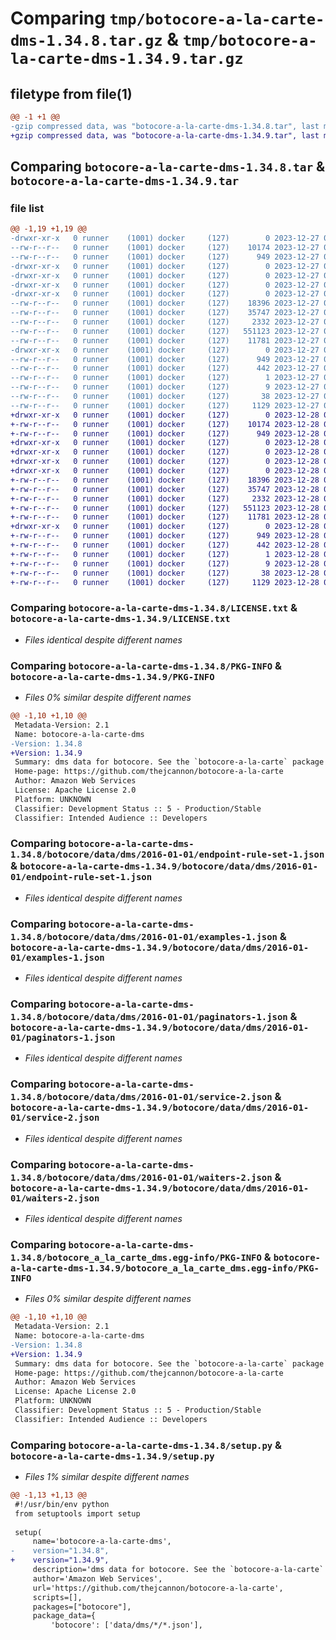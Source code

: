 # Comparing `tmp/botocore-a-la-carte-dms-1.34.8.tar.gz` & `tmp/botocore-a-la-carte-dms-1.34.9.tar.gz`

## filetype from file(1)

```diff
@@ -1 +1 @@
-gzip compressed data, was "botocore-a-la-carte-dms-1.34.8.tar", last modified: Wed Dec 27 01:06:42 2023, max compression
+gzip compressed data, was "botocore-a-la-carte-dms-1.34.9.tar", last modified: Thu Dec 28 01:06:44 2023, max compression
```

## Comparing `botocore-a-la-carte-dms-1.34.8.tar` & `botocore-a-la-carte-dms-1.34.9.tar`

### file list

```diff
@@ -1,19 +1,19 @@
-drwxr-xr-x   0 runner    (1001) docker     (127)        0 2023-12-27 01:06:42.899313 botocore-a-la-carte-dms-1.34.8/
--rw-r--r--   0 runner    (1001) docker     (127)    10174 2023-12-27 01:06:42.000000 botocore-a-la-carte-dms-1.34.8/LICENSE.txt
--rw-r--r--   0 runner    (1001) docker     (127)      949 2023-12-27 01:06:42.899313 botocore-a-la-carte-dms-1.34.8/PKG-INFO
-drwxr-xr-x   0 runner    (1001) docker     (127)        0 2023-12-27 01:06:42.895313 botocore-a-la-carte-dms-1.34.8/botocore/
-drwxr-xr-x   0 runner    (1001) docker     (127)        0 2023-12-27 01:06:42.895313 botocore-a-la-carte-dms-1.34.8/botocore/data/
-drwxr-xr-x   0 runner    (1001) docker     (127)        0 2023-12-27 01:06:42.895313 botocore-a-la-carte-dms-1.34.8/botocore/data/dms/
-drwxr-xr-x   0 runner    (1001) docker     (127)        0 2023-12-27 01:06:42.899313 botocore-a-la-carte-dms-1.34.8/botocore/data/dms/2016-01-01/
--rw-r--r--   0 runner    (1001) docker     (127)    18396 2023-12-27 01:06:28.000000 botocore-a-la-carte-dms-1.34.8/botocore/data/dms/2016-01-01/endpoint-rule-set-1.json
--rw-r--r--   0 runner    (1001) docker     (127)    35747 2023-12-27 01:06:28.000000 botocore-a-la-carte-dms-1.34.8/botocore/data/dms/2016-01-01/examples-1.json
--rw-r--r--   0 runner    (1001) docker     (127)     2332 2023-12-27 01:06:28.000000 botocore-a-la-carte-dms-1.34.8/botocore/data/dms/2016-01-01/paginators-1.json
--rw-r--r--   0 runner    (1001) docker     (127)   551123 2023-12-27 01:06:28.000000 botocore-a-la-carte-dms-1.34.8/botocore/data/dms/2016-01-01/service-2.json
--rw-r--r--   0 runner    (1001) docker     (127)    11781 2023-12-27 01:06:28.000000 botocore-a-la-carte-dms-1.34.8/botocore/data/dms/2016-01-01/waiters-2.json
-drwxr-xr-x   0 runner    (1001) docker     (127)        0 2023-12-27 01:06:42.899313 botocore-a-la-carte-dms-1.34.8/botocore_a_la_carte_dms.egg-info/
--rw-r--r--   0 runner    (1001) docker     (127)      949 2023-12-27 01:06:42.000000 botocore-a-la-carte-dms-1.34.8/botocore_a_la_carte_dms.egg-info/PKG-INFO
--rw-r--r--   0 runner    (1001) docker     (127)      442 2023-12-27 01:06:42.000000 botocore-a-la-carte-dms-1.34.8/botocore_a_la_carte_dms.egg-info/SOURCES.txt
--rw-r--r--   0 runner    (1001) docker     (127)        1 2023-12-27 01:06:42.000000 botocore-a-la-carte-dms-1.34.8/botocore_a_la_carte_dms.egg-info/dependency_links.txt
--rw-r--r--   0 runner    (1001) docker     (127)        9 2023-12-27 01:06:42.000000 botocore-a-la-carte-dms-1.34.8/botocore_a_la_carte_dms.egg-info/top_level.txt
--rw-r--r--   0 runner    (1001) docker     (127)       38 2023-12-27 01:06:42.899313 botocore-a-la-carte-dms-1.34.8/setup.cfg
--rw-r--r--   0 runner    (1001) docker     (127)     1129 2023-12-27 01:06:42.000000 botocore-a-la-carte-dms-1.34.8/setup.py
+drwxr-xr-x   0 runner    (1001) docker     (127)        0 2023-12-28 01:06:44.450300 botocore-a-la-carte-dms-1.34.9/
+-rw-r--r--   0 runner    (1001) docker     (127)    10174 2023-12-28 01:06:44.000000 botocore-a-la-carte-dms-1.34.9/LICENSE.txt
+-rw-r--r--   0 runner    (1001) docker     (127)      949 2023-12-28 01:06:44.450300 botocore-a-la-carte-dms-1.34.9/PKG-INFO
+drwxr-xr-x   0 runner    (1001) docker     (127)        0 2023-12-28 01:06:44.450300 botocore-a-la-carte-dms-1.34.9/botocore/
+drwxr-xr-x   0 runner    (1001) docker     (127)        0 2023-12-28 01:06:44.450300 botocore-a-la-carte-dms-1.34.9/botocore/data/
+drwxr-xr-x   0 runner    (1001) docker     (127)        0 2023-12-28 01:06:44.450300 botocore-a-la-carte-dms-1.34.9/botocore/data/dms/
+drwxr-xr-x   0 runner    (1001) docker     (127)        0 2023-12-28 01:06:44.450300 botocore-a-la-carte-dms-1.34.9/botocore/data/dms/2016-01-01/
+-rw-r--r--   0 runner    (1001) docker     (127)    18396 2023-12-28 01:06:26.000000 botocore-a-la-carte-dms-1.34.9/botocore/data/dms/2016-01-01/endpoint-rule-set-1.json
+-rw-r--r--   0 runner    (1001) docker     (127)    35747 2023-12-28 01:06:26.000000 botocore-a-la-carte-dms-1.34.9/botocore/data/dms/2016-01-01/examples-1.json
+-rw-r--r--   0 runner    (1001) docker     (127)     2332 2023-12-28 01:06:26.000000 botocore-a-la-carte-dms-1.34.9/botocore/data/dms/2016-01-01/paginators-1.json
+-rw-r--r--   0 runner    (1001) docker     (127)   551123 2023-12-28 01:06:26.000000 botocore-a-la-carte-dms-1.34.9/botocore/data/dms/2016-01-01/service-2.json
+-rw-r--r--   0 runner    (1001) docker     (127)    11781 2023-12-28 01:06:26.000000 botocore-a-la-carte-dms-1.34.9/botocore/data/dms/2016-01-01/waiters-2.json
+drwxr-xr-x   0 runner    (1001) docker     (127)        0 2023-12-28 01:06:44.450300 botocore-a-la-carte-dms-1.34.9/botocore_a_la_carte_dms.egg-info/
+-rw-r--r--   0 runner    (1001) docker     (127)      949 2023-12-28 01:06:44.000000 botocore-a-la-carte-dms-1.34.9/botocore_a_la_carte_dms.egg-info/PKG-INFO
+-rw-r--r--   0 runner    (1001) docker     (127)      442 2023-12-28 01:06:44.000000 botocore-a-la-carte-dms-1.34.9/botocore_a_la_carte_dms.egg-info/SOURCES.txt
+-rw-r--r--   0 runner    (1001) docker     (127)        1 2023-12-28 01:06:44.000000 botocore-a-la-carte-dms-1.34.9/botocore_a_la_carte_dms.egg-info/dependency_links.txt
+-rw-r--r--   0 runner    (1001) docker     (127)        9 2023-12-28 01:06:44.000000 botocore-a-la-carte-dms-1.34.9/botocore_a_la_carte_dms.egg-info/top_level.txt
+-rw-r--r--   0 runner    (1001) docker     (127)       38 2023-12-28 01:06:44.450300 botocore-a-la-carte-dms-1.34.9/setup.cfg
+-rw-r--r--   0 runner    (1001) docker     (127)     1129 2023-12-28 01:06:44.000000 botocore-a-la-carte-dms-1.34.9/setup.py
```

### Comparing `botocore-a-la-carte-dms-1.34.8/LICENSE.txt` & `botocore-a-la-carte-dms-1.34.9/LICENSE.txt`

 * *Files identical despite different names*

### Comparing `botocore-a-la-carte-dms-1.34.8/PKG-INFO` & `botocore-a-la-carte-dms-1.34.9/PKG-INFO`

 * *Files 0% similar despite different names*

```diff
@@ -1,10 +1,10 @@
 Metadata-Version: 2.1
 Name: botocore-a-la-carte-dms
-Version: 1.34.8
+Version: 1.34.9
 Summary: dms data for botocore. See the `botocore-a-la-carte` package for more info.
 Home-page: https://github.com/thejcannon/botocore-a-la-carte
 Author: Amazon Web Services
 License: Apache License 2.0
 Platform: UNKNOWN
 Classifier: Development Status :: 5 - Production/Stable
 Classifier: Intended Audience :: Developers
```

### Comparing `botocore-a-la-carte-dms-1.34.8/botocore/data/dms/2016-01-01/endpoint-rule-set-1.json` & `botocore-a-la-carte-dms-1.34.9/botocore/data/dms/2016-01-01/endpoint-rule-set-1.json`

 * *Files identical despite different names*

### Comparing `botocore-a-la-carte-dms-1.34.8/botocore/data/dms/2016-01-01/examples-1.json` & `botocore-a-la-carte-dms-1.34.9/botocore/data/dms/2016-01-01/examples-1.json`

 * *Files identical despite different names*

### Comparing `botocore-a-la-carte-dms-1.34.8/botocore/data/dms/2016-01-01/paginators-1.json` & `botocore-a-la-carte-dms-1.34.9/botocore/data/dms/2016-01-01/paginators-1.json`

 * *Files identical despite different names*

### Comparing `botocore-a-la-carte-dms-1.34.8/botocore/data/dms/2016-01-01/service-2.json` & `botocore-a-la-carte-dms-1.34.9/botocore/data/dms/2016-01-01/service-2.json`

 * *Files identical despite different names*

### Comparing `botocore-a-la-carte-dms-1.34.8/botocore/data/dms/2016-01-01/waiters-2.json` & `botocore-a-la-carte-dms-1.34.9/botocore/data/dms/2016-01-01/waiters-2.json`

 * *Files identical despite different names*

### Comparing `botocore-a-la-carte-dms-1.34.8/botocore_a_la_carte_dms.egg-info/PKG-INFO` & `botocore-a-la-carte-dms-1.34.9/botocore_a_la_carte_dms.egg-info/PKG-INFO`

 * *Files 0% similar despite different names*

```diff
@@ -1,10 +1,10 @@
 Metadata-Version: 2.1
 Name: botocore-a-la-carte-dms
-Version: 1.34.8
+Version: 1.34.9
 Summary: dms data for botocore. See the `botocore-a-la-carte` package for more info.
 Home-page: https://github.com/thejcannon/botocore-a-la-carte
 Author: Amazon Web Services
 License: Apache License 2.0
 Platform: UNKNOWN
 Classifier: Development Status :: 5 - Production/Stable
 Classifier: Intended Audience :: Developers
```

### Comparing `botocore-a-la-carte-dms-1.34.8/setup.py` & `botocore-a-la-carte-dms-1.34.9/setup.py`

 * *Files 1% similar despite different names*

```diff
@@ -1,13 +1,13 @@
 #!/usr/bin/env python
 from setuptools import setup
 
 setup(
     name='botocore-a-la-carte-dms',
-    version="1.34.8",
+    version="1.34.9",
     description='dms data for botocore. See the `botocore-a-la-carte` package for more info.',
     author='Amazon Web Services',
     url='https://github.com/thejcannon/botocore-a-la-carte',
     scripts=[],
     packages=["botocore"],
     package_data={
         'botocore': ['data/dms/*/*.json'],
```

